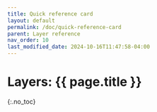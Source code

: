 ```yaml
---
title: Quick reference card
layout: default
permalink: /doc/quick-reference-card
parent: Layer reference
nav_order: 10
last_modified_date: 2024-10-16T11:47:58-04:00
---
```


# Layers: {{ page.title }}
{:.no_toc}

<!-- Tabular layer reference built from _layers -->
